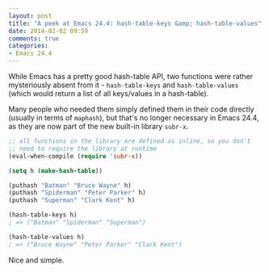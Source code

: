 ```yaml
---
layout: post
title: "A peek at Emacs 24.4: hash-table-keys &amp; hash-table-values"
date: 2014-02-02 09:59
comments: true
categories:
- Emacs 24.4
---
```


While Emacs has a pretty good hash-table API, two functions were
rather mysteriously absent from it - `hash-table-keys` and
`hash-table-values` (which would return a list of all keys/values in a
hash-table).

Many people who needed them simply defined them in their code
directly (usually in terms of `maphash`), but that's no longer
necessary in Emacs 24.4, as they are now part of the new built-in
library `subr-x`.

``` cl
;; all functions in the library are defined as inline, so you don't
;; need to require the library at runtime
(eval-when-compile (require 'subr-x))

(setq h (make-hash-table))

(puthash "Batman" "Bruce Wayne" h)
(puthash "Spiderman" "Peter Parker" h)
(puthash "Superman" "Clark Kent" h)

(hash-table-keys h)
; => ("Batman" "Spiderman" "Superman")

(hash-table-values h)
; => ("Bruce Wayne" "Peter Parker" "Clark Kent")
```

Nice and simple.
